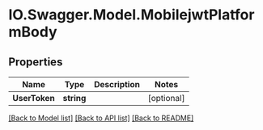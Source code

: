 # IO.Swagger.Model.MobilejwtPlatformBody
## Properties

Name | Type | Description | Notes
------------ | ------------- | ------------- | -------------
**UserToken** | **string** |  | [optional] 

[[Back to Model list]](../README.md#documentation-for-models) [[Back to API list]](../README.md#documentation-for-api-endpoints) [[Back to README]](../README.md)

